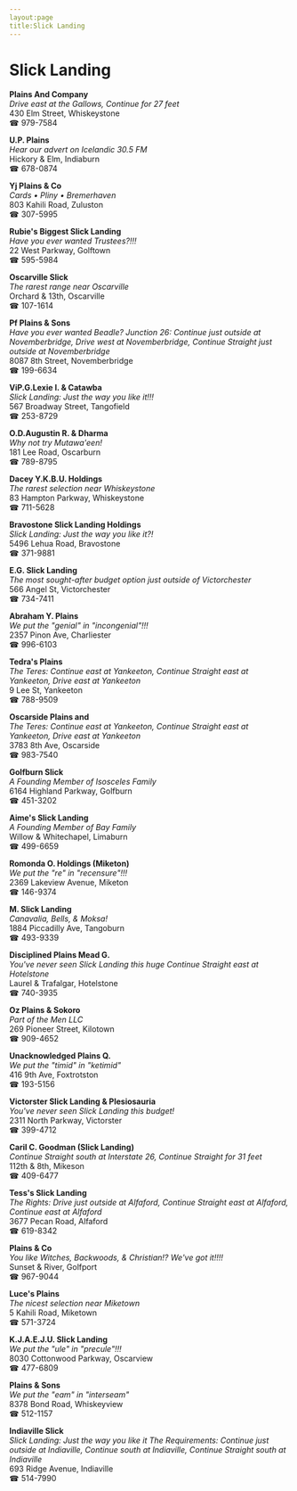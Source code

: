 ```yaml
---
layout:page
title:Slick Landing
---
```

# Slick Landing

**Plains And Company**  
_Drive east at the Gallows, Continue for 27 feet_  
430 Elm Street, Whiskeystone  
☎ 979-7584



**U.P. Plains**  
_Hear our advert on Icelandic 30.5 FM_  
Hickory & Elm, Indiaburn  
☎ 678-0874



**Yj Plains & Co**  
_Cards • Pliny • Bremerhaven_  
803 Kahili Road, Zuluston  
☎ 307-5995



**Rubie's Biggest Slick Landing**  
_Have you ever wanted Trustees?!!!_  
22 West Parkway, Golftown  
☎ 595-5984



**Oscarville Slick**  
_The rarest range near Oscarville_  
Orchard & 13th, Oscarville  
☎ 107-1614



**Pf Plains & Sons**  
_Have you ever wanted Beadle? 
Junction 26: Continue just outside at Novemberbridge, Drive west at Novemberbridge, Continue Straight just outside at Novemberbridge_  
8087 8th Street, Novemberbridge  
☎ 199-6634



**ViP.G.Lexie I. & Catawba**  
_Slick Landing: Just the way you like it!!!_  
567 Broadway Street, Tangofield  
☎ 253-8729



**O.D.Augustin R. & Dharma**  
_Why not try Mutawa'een!_  
181 Lee Road, Oscarburn  
☎ 789-8795



**Dacey Y.K.B.U. Holdings**  
_The rarest selection near Whiskeystone_  
83 Hampton Parkway, Whiskeystone  
☎ 711-5628



**Bravostone Slick Landing Holdings**  
_Slick Landing: Just the way you like it?!_  
5496 Lehua Road, Bravostone  
☎ 371-9881



**E.G. Slick Landing**  
_The most sought-after budget option just outside of Victorchester_  
566 Angel St, Victorchester  
☎ 734-7411



**Abraham Y. Plains**  
_We put the "genial" in "incongenial"!!!_  
2357 Pinon Ave, Charliester  
☎ 996-6103



**Tedra's Plains**  
_The Teres: Continue east at Yankeeton, Continue Straight east at Yankeeton, Drive east at Yankeeton_  
9 Lee St, Yankeeton  
☎ 788-9509



**Oscarside Plains and**  
_The Teres: Continue east at Yankeeton, Continue Straight east at Yankeeton, Drive east at Yankeeton_  
3783 8th Ave, Oscarside  
☎ 983-7540



**Golfburn Slick**  
_A Founding Member of Isosceles Family_  
6164 Highland Parkway, Golfburn  
☎ 451-3202



**Aime's Slick Landing**  
_A Founding Member of Bay Family_  
Willow & Whitechapel, Limaburn  
☎ 499-6659



**Romonda O. Holdings (Miketon)**  
_We put the "re" in "recensure"!!!_  
2369 Lakeview Avenue, Miketon  
☎ 146-9374



**M. Slick Landing**  
_Canavalia, Bells, & Moksa!_  
1884 Piccadilly Ave, Tangoburn  
☎ 493-9339



**Disciplined Plains Mead G.**  
_You've never seen Slick Landing this huge 
Continue Straight east at Hotelstone_  
Laurel & Trafalgar, Hotelstone  
☎ 740-3935



**Oz Plains & Sokoro**  
_Part of the Men LLC_  
269 Pioneer Street, Kilotown  
☎ 909-4652



**Unacknowledged Plains Q.**  
_We put the "timid" in "ketimid"_  
416 9th Ave, Foxtrotston  
☎ 193-5156



**Victorster Slick Landing & Plesiosauria**  
_You've never seen Slick Landing this budget!_  
2311 North Parkway, Victorster  
☎ 399-4712



**Caril C. Goodman (Slick Landing)**  
_Continue Straight south at Interstate 26, Continue Straight for 31 feet_  
112th & 8th, Mikeson  
☎ 409-6477



**Tess's Slick Landing**  
_The Rights: Drive just outside at Alfaford, Continue Straight east at Alfaford, Continue east at Alfaford_  
3677 Pecan Road, Alfaford  
☎ 619-8342



**Plains & Co**  
_You like Witches, Backwoods, & Christian!? We've got it!!!!_  
Sunset & River, Golfport  
☎ 967-9044



**Luce's Plains**  
_The nicest selection near Miketown_  
5 Kahili Road, Miketown  
☎ 571-3724



**K.J.A.E.J.U. Slick Landing**  
_We put the "ule" in "precule"!!!_  
8030 Cottonwood Parkway, Oscarview  
☎ 477-6809



**Plains & Sons**  
_We put the "eam" in "interseam"_  
8378 Bond Road, Whiskeyview  
☎ 512-1157



**Indiaville Slick**  
_Slick Landing: Just the way you like it 
The Requirements: Continue just outside at Indiaville, Continue south at Indiaville, Continue Straight south at Indiaville_  
693 Ridge Avenue, Indiaville  
☎ 514-7990



